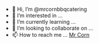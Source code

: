 - 👋 Hi, I’m @mrcornbbqcatering
- 👀 I’m interested in ...
- 🌱 I’m currently learning ...
- 💞️ I’m looking to collaborate on ...
- 📫 How to reach me ...
<a rel="follow" href="https://mrcorn.ca/">Mr Corn</a>

<!---
mrcornbbqcatering/mrcornbbqcatering is a ✨ special ✨ repository because its `README.md` (this file) appears on your GitHub profile.
You can click the Preview link to take a look at your changes.
--->

